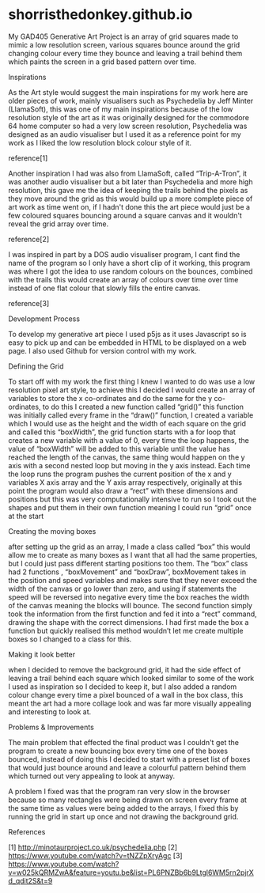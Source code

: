 # shorristhedonkey.github.io
My GAD405 Generative Art Project is an array of grid squares made to mimic a low resolution screen, various squares bounce around the grid changing colour every time they bounce and leaving a trail behind them which paints the screen in a grid based pattern over time.

Inspirations

As the Art style would suggest the main inspirations for my work here are older pieces of work, mainly visualisers such as Psychedelia by Jeff Minter (LlamaSoft), this was one of my main inspirations because of the low resolution style of the art as it was originally designed for the commodore 64 home computer so had a very low screen resolution, Psychedelia was designed as an audio visualiser but I used it as a reference point for my work as I liked the low resolution block colour style of it.

reference[1]

Another inspiration I had was also from LlamaSoft, called “Trip-A-Tron”, it was another audio visualiser but a bit later than Psychedelia and more high resolution, this gave me the idea of keeping the trails behind the pixels as they move around the grid as this would build up a more complete piece of art work as time went on, if I hadn't done this the art piece would just be a few coloured squares bouncing around a square canvas and it wouldn't reveal the grid array over time.

reference[2]

I was inspired in part by a DOS audio visualiser program, I cant find the name of the program so I only have a short clip of it working, this program was where I got the idea to use random colours on the bounces, combined with the trails this would create an array of colours over time over time instead of one flat colour that slowly fills the entire canvas.

reference[3]

Development Process

To develop my generative art piece I used p5js as it uses Javascript so is easy to pick up and can be embedded in HTML to be displayed on a web page. I also used Github for version control with my work.

Defining the Grid

To start off with my work the first thing I knew I wanted to do was use a low resolution pixel art style, to achieve this I decided I would create an array of variables to store the x co-ordinates and do the same for the y co-ordinates, to do this I created a new function called “grid()” this function was initially called every frame in the “draw()” function, I created a variable which I would use as the height and the width of each square on the grid and called this “boxWidth”, the grid function 
starts with a for loop that creates a new variable with a value of 0, every time the loop happens, the value of “boxWidth” will be added to this variable until the value has reached the length of the canvas, the same thing would happen on the y axis with a second nested loop but moving in the y axis instead. Each time the loop runs the program pushes the current position of the x and y variables X axis array and the Y axis array respectively, originally at this point the program would also draw a “rect” with these dimensions and positions but this was very computationally intensive to run so I took out the shapes and put them in their own function meaning I could run “grid” once at the start

Creating the moving boxes

after setting up the grid as an array, I made a class called “box” this would allow me to create as many boxes as I want that all had the same properties, but I could just pass different starting positions too them. The “box” class had 2 functions , “boxMovement” and “boxDraw”, boxMovement takes in the position and speed variables and makes sure that they never exceed the width of the canvas or go lower than zero, and using if statements the speed will be reversed into negative every time the box reaches the width of the canvas meaning the blocks will bounce. The second function simply took the information from the first function and fed it into a “rect” command, drawing the shape with the correct dimensions. I had first made the box a function but quickly realised this method wouldn’t let me create multiple boxes so I changed to a class for this.

Making it look better

when I decided to remove the background grid, it had the side effect of leaving a trail behind each square which looked similar to some of the work I used as inspiration so I decided to keep it, but I also added a random colour change every time a pixel bounced of a wall in the box class, this meant the art had a more collage look and was far more visually appealing and interesting to look at.

Problems & Improvements

The main problem that effected the final product was I couldn't get the program to create a new bouncing box every time one of the boxes bounced, instead of doing this I decided to start with a preset list of boxes that would just bounce around and leave a colourful pattern  behind them which turned out very appealing to look at anyway.

A problem I fixed was that the program ran very slow in the browser because so many rectangles were being drawn on screen every frame at the same time as values were being added to the arrays, I fixed this by running the grid in start up once and not drawing the background grid.

References

[1]
http://minotaurproject.co.uk/psychedelia.php
[2]
https://www.youtube.com/watch?v=tNZZpXryAgc
[3]
https://www.youtube.com/watch?v=w025kQRMZwA&feature=youtu.be&list=PL6PNZBb6b9Ltgl6WM5rn2pjrXd_qdit2S&t=9
